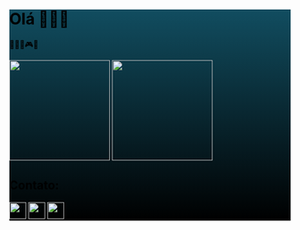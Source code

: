 <!DOCTYPE html>
<div style="background: linear-gradient(to bottom, #114d60, #000000); color: #000;">
  <h1 text-align: center;">Olá 👋👋👋</h1>

👩‍💻🚀🎮🌌
 

 <img height="180em" src="https://github-readme-stats.vercel.app/api?username=alinenasc1mento&theme=tokyonight&show_icons=true" />
 <img height="180em" src="https://github-readme-stats.vercel.app/api/top-langs/?username=alinenasc1mento&layout=compact&langs_cout-16&theme=tokyonight&show_icons=true"/>
 

  <h2> Contato: </h2>
  <p>
    <a href="https://www.instagram.com/alinenasc1mento/">
      <img height="30em" src="https://img.shields.io/badge/Instagram-E4405F?style=for-the-badge&logo=instagram&logoColor=white" />
    </a>
    <a href="mailto:poeiraestelar1@gmail.com">
      <img height="30em" src="https://img.shields.io/badge/Gmail-D14836?style=for-the-badge&logo=gmail&logoColor=white" />
    </a>
    <a href="https://wa.me/21974034310">
    <img height="30em"  src="https://img.shields.io/badge/WhatsApp-25D366?style=for-the-badge&logo=whatsapp&logoColor=white" />
   
</div>
